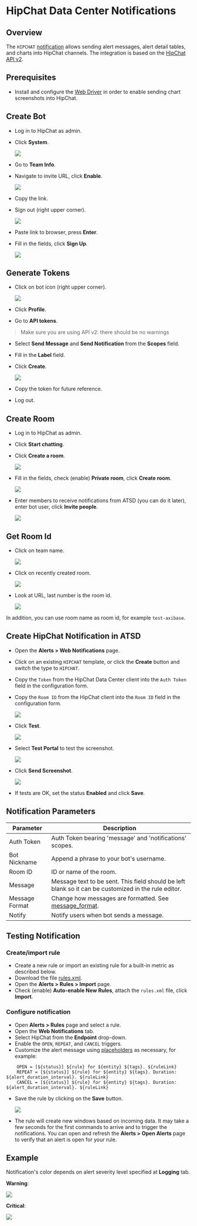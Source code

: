 # HipChat Data Center Notifications

## Overview

The `HIPCHAT` [notification](../web-notifications.md) allows sending alert messages, alert detail tables, and charts into HipChat channels. The integration is based on the [HipChat API v2](https://www.hipchat.com/docs/apiv2).

## Prerequisites

* Install and configure the [Web Driver](web-driver.md) in order to enable sending chart screenshots into HipChat.

## Create Bot

* Log in to HipChat as admin.
* Click **System**.

    ![](images/system.png)

* Go to **Team Info**.
* Navigate to invite URL, click **Enable**.

    ![](images/invite_url.png)

* Copy the link.
* Sign out (right upper corner).

    ![](images/sign_out.png)

* Paste link to browser, press **Enter**.
* Fill in the fields, click **Sign Up**.

    ![](images/hipchat_atsd_bot.png)
    
## Generate Tokens

* Click on bot icon (right upper corner).

    ![](images/bot_icon.png)
    
* Click **Profile**.
* Go to **API tokens**.

> Make sure you are using API v2: there should be no warnings

* Select **Send Message** and **Send Notification** from the **Scopes** field.
* Fill in the **Label** field.
* Click **Create**.

    ![](images/hipchat_token.png)

* Copy the token for future reference.
* Log out.

## Create Room

* Log in to HipChat as admin.
* Click **Start chatting**.
* Click **Create a room**.
    
    ![](images/create_room.png)
    
* Fill in the fields, check (enable) **Private room**, click **Create room**.

    ![](images/private_room.png)
    
* Enter members to receive notifications from ATSD (you can do it later), enter bot user, click **Invite people**.

    ![](images/invite_bot.png)

## Get Room Id

* Click on team name.
    
    ![](images/team_name.png)
    
* Click on recently created room.
    
    ![](images/created_room.png)
    
* Look at URL, last number is the room id.
    
    ![](images/room_url.png) 

In addition, you can use room name as room id, for example `test-axibase`.
    
## Create HipChat Notification in ATSD

* Open the **Alerts > Web Notifications** page.
* Click on an existing `HIPCHAT` template, or click the **Create** button and switch the type to `HIPCHAT`.
* Copy the `Token` from the HipChat Data Center client into the `Auth Token` field in the configuration form.
* Copy the `Room ID` from the HipChat client into the `Room ID` field in the configuration form. 

    ![](images/hipchat_settings.png)

* Click **Test**.

   ![](images/hipchat_hello_from_atsd.png)

* Select **Test Portal** to test the screenshot.

   ![](images/new_test_portal.png)   

* Click **Send Screenshot**.

   ![](images/hipchat_send_screenshot.png)
   
* If tests are OK, set the status **Enabled** and click **Save**.  

## Notification Parameters

|**Parameter**|**Description**|
|---|---|
|Auth Token|Auth Token bearing 'message' and 'notifications' scopes.|
|Bot Nickname|Append a phrase to your bot's username.|
|Room ID|ID or name of the room.|
|Message|Message text to be sent. This field should be left blank so it can be customized in the rule editor.|
|Message Format|Change how messages are formatted. See [message_format](https://www.hipchat.com/docs/apiv2/method/send_room_notification).|
|Notify|Notify users when bot sends a message.|


## Testing Notification

### Create/import rule

* Create a new rule or import an existing rule for a built-in metric as described below.
* Download the file [rules.xml](resources/rules.xml).
* Open the **Alerts > Rules > Import** page.
* Check (enable) **Auto-enable New Rules**, attach the `rules.xml` file, click **Import**.

### Configure notification

* Open **Alerts > Rules** page and select a rule.
* Open the **Web Notifications** tab.
* Select HipChat from the **Endpoint** drop-down.
* Enable the `OPEN`, `REPEAT`, and `CANCEL` triggers.
* Customize the alert message using [placeholders](../placeholders.md) as necessary, for example:

```ls
    OPEN = [${status}] ${rule} for ${entity} ${tags}. ${ruleLink}
    REPEAT = [${status}] ${rule} for ${entity} ${tags}. Duration: ${alert_duration_interval}. ${ruleLink}
    CANCEL = [${status}] ${rule} for ${entity} ${tags}. Duration: ${alert_duration_interval}. ${ruleLink}
```

* Save the rule by clicking on the **Save** button.

    ![](images/hipchat_notification.png)
    
* The rule will create new windows based on incoming data. It may take a few seconds for the first commands to arrive and to trigger the notifications. You can open and refresh the **Alerts > Open Alerts** page to verify that an alert is open for your rule.

## Example

Notification's color depends on alert severity level specified at **Logging** tab. 

**Warning**:

   ![](images/hipchat_test_1.png)
   
**Critical**:

   ![](images/hipchat_test_2.png)


